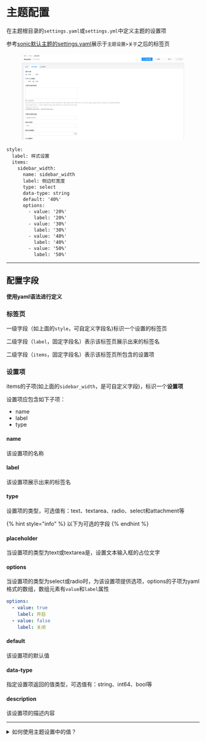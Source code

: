 # 主题配置

在主题根目录的`settings.yaml`或`settings.yml`中定义主题的设置项

参考[sonic默认主题的settings.yaml](https://github.com/go-sonic/default-theme-anatole/blob/master/settings.yaml)展示于`主题设置>关于`之后的标签页

<figure><img src="../.gitbook/assets/image (1) (1).png" alt=""><figcaption></figcaption></figure>

```
style:
  label: 样式设置
  items:
    sidebar_width:
      name: sidebar_width
      label: 侧边栏宽度
      type: select
      data-type: string
      default: '40%'
      options:
        - value: '20%'
          label: '20%'
        - value: '30%'
          label: '30%'
        - value: '40%'
          label: '40%'
        - value: '50%'
          label: '50%'
```

***

## 配置字段

**使用yaml语法进行定义**

### 标签页

一级字段（如上面的`style`，可自定义字段名)标识一个设置的标签页

二级字段（`label`，固定字段名）表示该标签页展示出来的标签名

二级字段（`items`，固定字段名）表示该标签页所包含的设置项

### 设置项

items的子项(如上面的`sidebar_width`，是可自定义字段)，标识一个**设置项**

设置项应包含如下子项：

* name
* label
* type

#### name

该设置项的名称

#### label

该设置项展示出来的标签名

#### type

设置项的类型，可选值有：text、textarea、radio、select和attachment等

{% hint style="info" %}
以下为可选的字段
{% endhint %}

#### placeholder

当设置项的类型为text或textarea是，设置文本输入框的占位文字

#### options

当设置项的类型为select或radio时，为该设置项提供选项，options的子项为yaml格式的数组，数组元素有`value`和`label`属性

```yaml
options:
  - value: true
    label: 开启
  - value: false
    label: 关闭
```

#### default

该设置项的默认值

#### data-type

指定设置项返回的值类型，可选值有：string、int64、bool等

#### description

该设置项的描述内容

***

<details>

<summary>如何使用主题设置中的值？</summary>

查看模板调用全局变量[主题设置](../mo-ban-zhong-de-diao-yong/quan-ju-bian-liang/zhu-ti-shu-xing.md#settings)的部分

</details>

